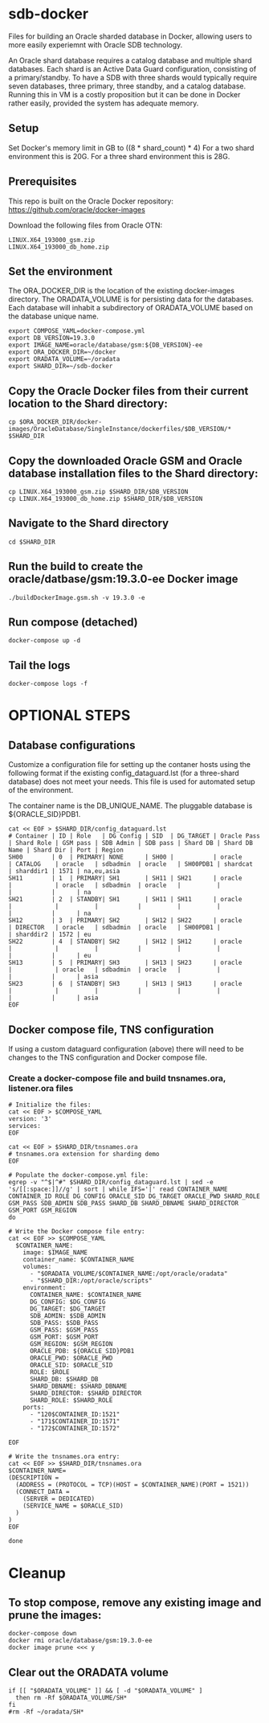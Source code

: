 # sdb-docker

Files for building an Oracle sharded database in Docker, allowing users to more easily experiemnt with Oracle SDB technology.

An Oracle shard database requires a catalog database and multiple shard databases. Each shard is an Active Data Guard configuration, consisting of a primary/standby. To have a SDB with three shards would typically require seven databases, three primary, three standby, and a catalog database. Running this in VM is a costly proposition but it can be done in Docker rather easily, provided the system has adequate memory.

## Setup

Set Docker's memory limit in GB to ((8 * shard_count) * 4)
For a two shard environment this is 20G.
For a three shard environment this is 28G.

## Prerequisites
This repo is built on the Oracle Docker repository: https://github.com/oracle/docker-images

Download the following files from Oracle OTN:
```
LINUX.X64_193000_gsm.zip
LINUX.X64_193000_db_home.zip
```

## Set the environment
The ORA_DOCKER_DIR is the location of the existing docker-images directory. The ORADATA_VOLUME is for persisting data for the databases. Each database will inhabit a subdirectory of ORADATA_VOLUME based on the database unique name.
```
export COMPOSE_YAML=docker-compose.yml
export DB_VERSION=19.3.0
export IMAGE_NAME=oracle/database/gsm:${DB_VERSION}-ee
export ORA_DOCKER_DIR=~/docker
export ORADATA_VOLUME=~/oradata
export SHARD_DIR=~/sdb-docker
```

## Copy the Oracle Docker files from their current location to the Shard directory:
`cp $ORA_DOCKER_DIR/docker-images/OracleDatabase/SingleInstance/dockerfiles/$DB_VERSION/* $SHARD_DIR`

## Copy the downloaded Oracle GSM and Oracle database installation files to the Shard directory:
```
cp LINUX.X64_193000_gsm.zip $SHARD_DIR/$DB_VERSION
cp LINUX.X64_193000_db_home.zip $SHARD_DIR/$DB_VERSION
```

## Navigate to the Shard directory
`cd $SHARD_DIR`

## Run the build to create the oracle/datbase/gsm:19.3.0-ee Docker image
`./buildDockerImage.gsm.sh -v 19.3.0 -e`

## Run compose (detached)
`docker-compose up -d`

## Tail the logs
`docker-compose logs -f`



# OPTIONAL STEPS
## Database configurations
Customize a configuration file for setting up the contaner hosts using the following format if the existing config_dataguard.lst (for a three-shard database) does not meet your needs. This file is used for automated setup of the environment.

The container name is the DB_UNIQUE_NAME.
The pluggable database is ${ORACLE_SID}PDB1.

```
cat << EOF > $SHARD_DIR/config_dataguard.lst
# Container | ID | Role   | DG Config | SID  | DG_TARGET | Oracle Pass | Shard Role | GSM pass | SDB Admin | SDB pass | Shard DB | Shard DB Name | Shard Dir | Port | Region
SH00        | 0  | PRIMARY| NONE      | SH00 |           | oracle      | CATALOG    | oracle   | sdbadmin  | oracle   | SH00PDB1 | shardcat      | sharddir1 | 1571 | na,eu,asia
SH11        | 1  | PRIMARY| SH1       | SH11 | SH21      | oracle      |            | oracle   | sdbadmin  | oracle   |          |               |           |      | na
SH21        | 2  | STANDBY| SH1       | SH11 | SH11      | oracle      |            |          |           |          |          |               |           |      | na
SH12        | 3  | PRIMARY| SH2       | SH12 | SH22      | oracle      | DIRECTOR   | oracle   | sdbadmin  | oracle   | SH00PDB1 |               | sharddir2 | 1572 | eu
SH22        | 4  | STANDBY| SH2       | SH12 | SH12      | oracle      |            |          |           |          |          |               |           |      | eu
SH13        | 5  | PRIMARY| SH3       | SH13 | SH23      | oracle      |            | oracle   | sdbadmin  | oracle   |          |               |           |      | asia
SH23        | 6  | STANDBY| SH3       | SH13 | SH13      | oracle      |            |          |           |          |          |               |           |      | asia
EOF
```

## Docker compose file, TNS configuration
If using a custom dataguard configuration (above) there will need to be changes to the TNS configuration and Docker compose file.

### Create a docker-compose file and build tnsnames.ora, listener.ora files
```
# Initialize the files:
cat << EOF > $COMPOSE_YAML
version: '3'
services: 
EOF

cat << EOF > $SHARD_DIR/tnsnames.ora
# tnsnames.ora extension for sharding demo
EOF

# Populate the docker-compose.yml file:
egrep -v "^$|^#" $SHARD_DIR/config_dataguard.lst | sed -e 's/[[:space:]]//g' | sort | while IFS='|' read CONTAINER_NAME CONTAINER_ID ROLE DG_CONFIG ORACLE_SID DG_TARGET ORACLE_PWD SHARD_ROLE GSM_PASS SDB_ADMIN SDB_PASS SHARD_DB SHARD_DBNAME SHARD_DIRECTOR GSM_PORT GSM_REGION
do

# Write the Docker compose file entry:
cat << EOF >> $COMPOSE_YAML
  $CONTAINER_NAME:
    image: $IMAGE_NAME
    container_name: $CONTAINER_NAME
    volumes:
      - "$ORADATA_VOLUME/$CONTAINER_NAME:/opt/oracle/oradata"
      - "$SHARD_DIR:/opt/oracle/scripts"
    environment:
      CONTAINER_NAME: $CONTAINER_NAME
      DG_CONFIG: $DG_CONFIG
      DG_TARGET: $DG_TARGET
      SDB_ADMIN: $SDB_ADMIN
      SDB_PASS: $SDB_PASS
      GSM_PASS: $GSM_PASS
      GSM_PORT: $GSM_PORT
      GSM_REGION: $GSM_REGION
      ORACLE_PDB: ${ORACLE_SID}PDB1
      ORACLE_PWD: $ORACLE_PWD
      ORACLE_SID: $ORACLE_SID
      ROLE: $ROLE
      SHARD_DB: $SHARD_DB
      SHARD_DBNAME: $SHARD_DBNAME
      SHARD_DIRECTOR: $SHARD_DIRECTOR
      SHARD_ROLE: $SHARD_ROLE
    ports:
      - "120$CONTAINER_ID:1521"
      - "171$CONTAINER_ID:1571"
      - "172$CONTAINER_ID:1572"

EOF

# Write the tnsnames.ora entry:
cat << EOF >> $SHARD_DIR/tnsnames.ora
$CONTAINER_NAME=
(DESCRIPTION =
  (ADDRESS = (PROTOCOL = TCP)(HOST = $CONTAINER_NAME)(PORT = 1521))
  (CONNECT_DATA =
    (SERVER = DEDICATED)
    (SERVICE_NAME = $ORACLE_SID)
  )
)
EOF

done
```
# Cleanup
## To stop compose, remove any existing image and prune the images:
```
docker-compose down
docker rmi oracle/database/gsm:19.3.0-ee
docker image prune <<< y
```

## Clear out the ORADATA volume
```
if [[ "$ORADATA_VOLUME" ]] && [ -d "$ORADATA_VOLUME" ]
  then rm -Rf $ORADATA_VOLUME/SH*
fi
#rm -Rf ~/oradata/SH*
```
